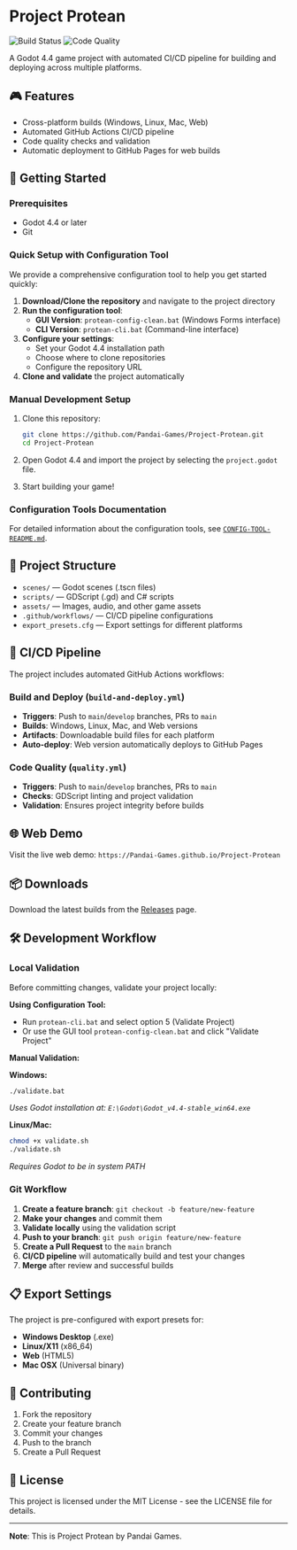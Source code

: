 # Project Protean

![Build Status](https://github.com/Pandai-Games/Project-Protean/workflows/Build%20and%20Deploy%20Godot%20Game/badge.svg)
![Code Quality](https://github.com/Pandai-Games/Project-Protean/workflows/Code%20Quality/badge.svg)

A Godot 4.4 game project with automated CI/CD pipeline for building and deploying across multiple platforms.

## 🎮 Features
- Cross-platform builds (Windows, Linux, Mac, Web)
- Automated GitHub Actions CI/CD pipeline
- Code quality checks and validation
- Automatic deployment to GitHub Pages for web builds

## 🚀 Getting Started

### Prerequisites
- Godot 4.4 or later
- Git

### Quick Setup with Configuration Tool
We provide a comprehensive configuration tool to help you get started quickly:

1. **Download/Clone the repository** and navigate to the project directory
2. **Run the configuration tool**:
   - **GUI Version**: `protean-config-clean.bat` (Windows Forms interface)
   - **CLI Version**: `protean-cli.bat` (Command-line interface)
3. **Configure your settings**:
   - Set your Godot 4.4 installation path
   - Choose where to clone repositories
   - Configure the repository URL
4. **Clone and validate** the project automatically

### Manual Development Setup
1. Clone this repository:
   ```bash
   git clone https://github.com/Pandai-Games/Project-Protean.git
   cd Project-Protean
   ```

2. Open Godot 4.4 and import the project by selecting the `project.godot` file.

3. Start building your game!

### Configuration Tools Documentation
For detailed information about the configuration tools, see [`CONFIG-TOOL-README.md`](CONFIG-TOOL-README.md).

## 📁 Project Structure
- `scenes/` — Godot scenes (.tscn files)
- `scripts/` — GDScript (.gd) and C# scripts
- `assets/` — Images, audio, and other game assets
- `.github/workflows/` — CI/CD pipeline configurations
- `export_presets.cfg` — Export settings for different platforms

## 🔄 CI/CD Pipeline

The project includes automated GitHub Actions workflows:

### Build and Deploy (`build-and-deploy.yml`)
- **Triggers**: Push to `main`/`develop` branches, PRs to `main`
- **Builds**: Windows, Linux, Mac, and Web versions
- **Artifacts**: Downloadable build files for each platform
- **Auto-deploy**: Web version automatically deploys to GitHub Pages

### Code Quality (`quality.yml`)
- **Triggers**: Push to `main`/`develop` branches, PRs to `main`
- **Checks**: GDScript linting and project validation
- **Validation**: Ensures project integrity before builds

## 🌐 Web Demo
Visit the live web demo: `https://Pandai-Games.github.io/Project-Protean`

## 📦 Downloads
Download the latest builds from the [Releases](https://github.com/Pandai-Games/Project-Protean/releases) page.

## 🛠️ Development Workflow

### Local Validation
Before committing changes, validate your project locally:

**Using Configuration Tool:**
- Run `protean-cli.bat` and select option 5 (Validate Project)
- Or use the GUI tool `protean-config-clean.bat` and click "Validate Project"

**Manual Validation:**

**Windows:**
```bash
./validate.bat
```
*Uses Godot installation at: `E:\Godot\Godot_v4.4-stable_win64.exe`*

**Linux/Mac:**
```bash
chmod +x validate.sh
./validate.sh
```
*Requires Godot to be in system PATH*

### Git Workflow
1. **Create a feature branch**: `git checkout -b feature/new-feature`
2. **Make your changes** and commit them
3. **Validate locally** using the validation script
4. **Push to your branch**: `git push origin feature/new-feature` 
5. **Create a Pull Request** to the `main` branch
6. **CI/CD pipeline** will automatically build and test your changes
7. **Merge** after review and successful builds

## 📋 Export Settings

The project is pre-configured with export presets for:
- **Windows Desktop** (.exe)
- **Linux/X11** (x86_64)
- **Web** (HTML5)
- **Mac OSX** (Universal binary)

## 🤝 Contributing
1. Fork the repository
2. Create your feature branch
3. Commit your changes
4. Push to the branch
5. Create a Pull Request

## 📄 License
This project is licensed under the MIT License - see the LICENSE file for details.

---

**Note**: This is Project Protean by Pandai Games.
